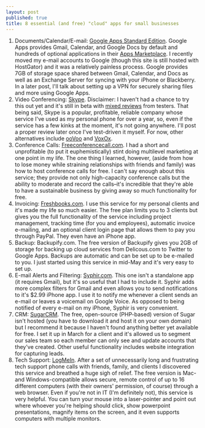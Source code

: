 ```yaml
---
layout: post
published: true
title: 8 essential (and free) "cloud" apps for small businesses
---
```

1. Documents/Calendar/E-mail: [Google Apps Standard Edition](http://www.google.com/apps/intl/en/group/index.html). Google Apps provides Gmail, Calendar, and Google Docs by default and hundreds of optional applications in their [Apps Marketplace](http://www.google.com/enterprise/marketplace/). I recently moved my e-mail accounts to Google (though this site is still hosted with HostGator) and it was a relatively painless process. Google provides 7GB of storage space shared between Gmail, Calendar, and Docs as well as an Exchange Server for syncing with your iPhone or Blackberry. In a later post, I'll talk about setting up a VPN for securely sharing files and more using Google Apps.
2. Video Conferencing: [Skype](http://www.skype.com/intl/en-us/get-skype/on-your-computer/windows/beta/). Disclaimer: I haven't had a chance to try this out yet and it's still in beta with [mixed reviews](http://m.news.com/2166-12_3-20005816-12.html) from testers. That being said, Skype is a popular, profitable, reliable company whose service I've used as my personal phone for over a year, so, even if the service has a few kinks at the moment, it's not going anywhere. I'll post a proper review later once I've test-driven it myself. For now, other alternatives include [ooVoo](http://www.oovoo.com/) and [VoxOx](http://www.voxox.com/home.php).
3. Conference Calls: [Freeconferencecall.com](http://www.freeconferencecall.com/). I had a short and unprofitable (to put it euphemistically) stint doing multilevel marketing at one point in my life. The one thing I learned, however, (aside from how to lose money while straining relationships with friends and family) was how to host conference calls for free. I can't say enough about this service; they provide not only high-capacity conference calls but the ability to moderate and record the calls–it's incredible that they're able to have a sustainable business by giving away so much functionality for free.
4. Invoicing: [Freshbooks.com](http://www.freshbooks.com/). I use this service for my personal clients and it's made my life so much easier. The free plan limits you to 3 clients but gives you the full functionality of the service including project management, tracking time (for you and employees), automatic invoice e-mailing, and an optional client login page that allows them to pay you through PayPal. They even have an iPhone app.
5. Backup: Backupify.com. The free version of Backupify gives you 2GB of storage for backing up cloud services from Delicous.com to Twitter to Google Apps. Backups are automatic and can be set up to be e-mailed to you. I just started using this service in mid-May and it's very easy to set up.
6. E-mail Alerts and Filtering: [Syphir.com](http://www.syphir.com/). This one isn't a standalone app (it requires Gmail), but it's so useful that I had to include it. Syphir adds more complex filters for Gmail and even allows you to send notifications to it's $2.99 iPhone app. I use it to notify me whenever a client sends an e-mail or leaves a voicemail on Google Voice. As opposed to being notified of every e-mail on my iPhone, Syphir is very convenient.
7. CRM: [SugarCRM](http://www.sugarcrm.com/crm/download/sugar-suite.html). The free, open-source (PHP-based) version of Sugar isn't hosted (you have to download it and host it on your own domain) but I recommend it because I haven't found anything better yet available for free. I set it up in March for a client and it's allowed us to segment our sales team so each member can only see and update accounts that they've created. Other useful functionality includes website integration for capturing leads.
8. Tech Support: [LogMeIn](http://www.logmein.com/). After a set of unnecessarily long and frustrating tech support phone calls with friends, family, and clients I discovered this service and breathed a huge sigh of relief. The free version is Mac- and Windows-compatible allows secure, remote control of up to 16 different computers (with their owners' permission, of course) through a web browser. Even if you're not in IT (I'm definitely not), this service is very helpful. You can turn your mouse into a laser-pointer and point out where whoever you're helping should click, show powerpoint presentations, magnify items on the screen, and it even supports computers with multiple monitors.
